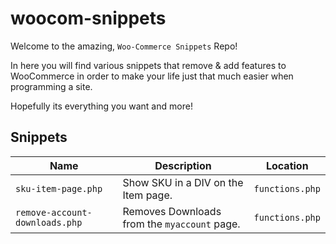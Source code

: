 # woocom-snippets

Welcome to the amazing, `Woo-Commerce Snippets` Repo! 

In here you will find various snippets that remove & add features to WooCommerce in order to make your life just that much easier when programming a site.

Hopefully its everything you want and more!

## Snippets

| Name | Description | Location 
|---|---|---|
| `sku-item-page.php` | Show SKU in a DIV on the Item page. | `functions.php` |
| `remove-account-downloads.php` | Removes Downloads from the `myaccount` page. | `functions.php` |
